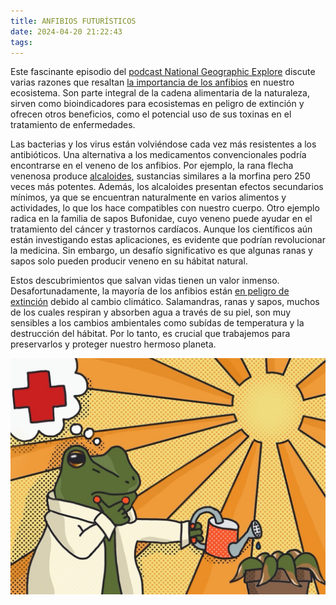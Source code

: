 ```yaml
---
title: ANFIBIOS FUTURÍSTICOS
date: 2024-04-20 21:22:43
tags:
---
```


Este fascinante episodio del [podcast National Geographic Explore](https://explore.podigee.io/51-ecuador-schokoladenrevolution-und-tiergiftforschung) discute varias razones que resaltan [la importancia de los anfibios](https://www.aces.edu/blog/topics/urban-extension/natures-frogs/) en nuestro ecosistema. Son parte integral de la cadena alimentaria de la naturaleza, sirven como bioindicadores para ecosistemas en peligro de extinción y ofrecen otros beneficios, como el potencial uso de sus toxinas en el tratamiento de enfermedades.

Las bacterias y los virus están volviéndose cada vez más resistentes a los antibióticos. Una alternativa a los medicamentos convencionales podría encontrarse en el veneno de los anfibios. Por ejemplo, la rana flecha venenosa produce [alcaloides](https://www.sciencedirect.com/science/article/abs/pii/S2214785321059915), sustancias similares a la morfina pero 250 veces más potentes. Además, los alcaloides presentan efectos secundarios mínimos, ya que se encuentran naturalmente en varios alimentos y actividades, lo que los hace compatibles con nuestro cuerpo. Otro ejemplo radica en la familia de sapos Bufonidae, cuyo veneno puede ayudar en el tratamiento del cáncer y trastornos cardíacos. Aunque los científicos aún están investigando estas aplicaciones, es evidente que podrían revolucionar la medicina. Sin embargo, un desafío significativo es que algunas ranas y sapos solo pueden producir veneno en su hábitat natural.

Estos descubrimientos que salvan vidas tienen un valor inmenso. Desafortunadamente, la mayoría de los anfibios están [en peligro de extinción](https://www.washingtonpost.com/climate-environment/2023/10/04/frog-climate-amphibians-extinction/) debido al cambio climático. Salamandras, ranas y sapos, muchos de los cuales respiran y absorben agua a través de su piel, son muy sensibles a los cambios ambientales como subídas de temperatura y la destrucción del hábitat. Por lo tanto, es crucial que trabajemos para preservarlos y proteger nuestro hermoso planeta.

![toad Bufonidae family](/images/rana.jpg)
